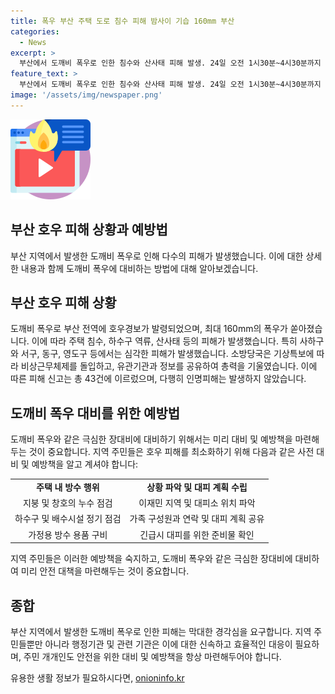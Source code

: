 ```yaml
---
title: 폭우 부산 주택 도로 침수 피해 밤사이 기습 160mm 부산
categories:
  - News
excerpt: >
  부산에서 도깨비 폭우로 인한 침수와 산사태 피해 발생. 24일 오전 1시30분~4시30분까지 최대 160mm의 폭우로 주택 침수 등 피해 발생. 주택·아파트 지하주차장 등 43건의 신고 접수. 소방당국 비상근무체제 돌입하며 대응 중. 인명피해는 발생하지 않았으나, 주의보와 경보 발령.
feature_text: >
  부산에서 도깨비 폭우로 인한 침수와 산사태 피해 발생. 24일 오전 1시30분~4시30분까지 최대 160mm의 폭우로 주택 침수 등 피해 발생. 주택·아파트 지하주차장 등 43건의 신고 접수. 소방당국 비상근무체제 돌입하며 대응 중. 인명피해는 발생하지 않았으나, 주의보와 경보 발령.
image: '/assets/img/newspaper.png'
---
```


<p><img src="/assets/img/news.png" alt="rentncar 속보" /></p>

<h2 data-ke-size="size26">부산 호우 피해 상황과 예방법</h2>

<p data-ke-size="size16">부산 지역에서 발생한 도깨비 폭우로 인해 다수의 피해가 발생했습니다. 이에 대한 상세한 내용과 함께 도깨비 폭우에 대비하는 방법에 대해 알아보겠습니다.</p>

<h2>부산 호우 피해 상황</h2>

<p data-ke-size="size16">도깨비 폭우로 부산 전역에 호우경보가 발령되었으며, 최대 160mm의 폭우가 쏟아졌습니다. 이에 따라 주택 침수, 하수구 역류, 산사태 등의 피해가 발생했습니다. 특히 사하구와 서구, 동구, 영도구 등에서는 심각한 피해가 발생했습니다. 소방당국은 기상특보에 따라 비상근무체제를 돌입하고, 유관기관과 정보를 공유하여 총력을 기울였습니다. 이에 따른 피해 신고는 총 43건에 이르렀으며, 다행히 인명피해는 발생하지 않았습니다.</p>

<h2>도깨비 폭우 대비를 위한 예방법</h2>

<p data-ke-size="size16">도깨비 폭우와 같은 극심한 장대비에 대비하기 위해서는 미리 대비 및 예방책을 마련해두는 것이 중요합니다. 지역 주민들은 호우 피해를 최소화하기 위해 다음과 같은 사전 대비 및 예방책을 알고 계셔야 합니다:</p>

<table>
  <tbody>
    <tr>
      <td style="text-align: center; height: 17px;"><b>주택 내 방수 행위</b></td>
      <td style="text-align: center; height: 17px;"><b>상황 파악 및 대피 계획 수립</b></td>
    </tr>
    <tr>
      <td style="text-align: center; height: 17px;">지붕 및 창호의 누수 점검</td>
      <td style="text-align: center; height: 17px;">이재민 지역 및 대피소 위치 파악</td>
    </tr>
    <tr>
      <td style="text-align: center; height: 17px;">하수구 및 배수시설 정기 점검</td>
      <td style="text-align: center; height: 17px;">가족 구성원과 연락 및 대피 계획 공유</td>
    </tr>
    <tr>
      <td style="text-align: center; height: 17px;">가정용 방수 용품 구비</td>
      <td style="text-align: center; height: 17px;">긴급시 대피를 위한 준비물 확인</td>
    </tr>
  </tbody>
</table>

<p data-ke-size="size16">지역 주민들은 이러한 예방책을 숙지하고, 도깨비 폭우와 같은 극심한 장대비에 대비하여 미리 안전 대책을 마련해두는 것이 중요합니다.</p>

<h2>종합</h2>

<p data-ke-size="size16">부산 지역에서 발생한 도깨비 폭우로 인한 피해는 막대한 경각심을 요구합니다. 지역 주민들뿐만 아니라 행정기관 및 관련 기관은 이에 대한 신속하고 효율적인 대응이 필요하며, 주민 개개인도 안전을 위한 대비 및 예방책을 항상 마련해두어야 합니다.</p>
유용한 생활 정보가 필요하시다면, <a href="https://onioninfo.kr" rel="dofollow">onioninfo.kr</a>


